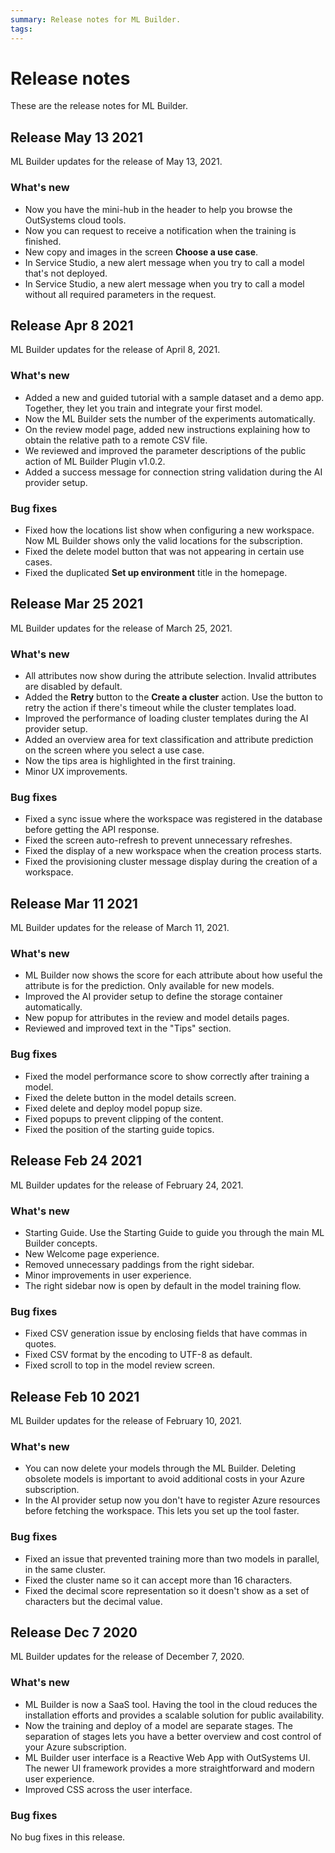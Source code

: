 ```yaml
---
summary: Release notes for ML Builder.
tags:
---
```


# Release notes

These are the release notes for ML Builder.

## Release May 13 2021

ML Builder updates for the release of May 13, 2021.

### What's new

* Now you have the mini-hub in the header to help you browse the OutSystems cloud tools.
* Now you can request to receive a notification when the training is finished.
* New copy and images in the screen **Choose a use case**.
* In Service Studio, a new alert message when you try to call a model that's not deployed.
* In Service Studio, a new alert message when you try to call a model without all required parameters in the request.

## Release Apr 8 2021

ML Builder updates for the release of April 8, 2021.

### What's new

* Added a new and guided tutorial with a sample dataset and a demo app. Together, they let you train and integrate your first model.
* Now the ML Builder sets the number of the experiments automatically.
* On the review model page, added new instructions explaining how to obtain the relative path to a remote CSV file.
* We reviewed and improved the parameter descriptions of the public action of ML Builder Plugin v1.0.2.
* Added a success message for connection string validation during the AI provider setup.

### Bug fixes

* Fixed how the locations list show when configuring a new workspace. Now ML Builder shows only the valid locations for the subscription.
* Fixed the delete model button that was not appearing in certain use cases.
* Fixed the duplicated **Set up environment** title in the homepage.

## Release Mar 25 2021

ML Builder updates for the release of March 25, 2021.

### What's new

* All attributes now show during the attribute selection. Invalid attributes are disabled by default.
* Added the **Retry** button to the **Create a cluster** action. Use the button to retry the action if there's timeout while the cluster templates load.
* Improved the performance of loading cluster templates during the AI provider setup.
* Added an overview area for text classification and attribute prediction on the screen where you select a use case.
* Now the tips area is highlighted in the first training.
* Minor UX improvements.
 
### Bug fixes

* Fixed a sync issue where the workspace was registered in the database before getting the API response.
* Fixed the screen auto-refresh to prevent unnecessary refreshes.
* Fixed the display of a new workspace when the creation process starts.
* Fixed the provisioning cluster message display during the creation of a workspace.

## Release Mar 11 2021

ML Builder updates for the release of March 11, 2021.

### What's new

* ML Builder now shows the score for each attribute about how useful the attribute is for the prediction. Only available for new models.
* Improved the AI provider setup to define the storage container automatically.
* New popup for attributes in the review and model details pages.
* Reviewed and improved text in the "Tips" section.

### Bug fixes

* Fixed the model performance score to show correctly after training a model.
* Fixed the delete button in the model details screen.
* Fixed delete and deploy model popup size.
* Fixed popups to prevent clipping of the content.
* Fixed the position of the starting guide topics.

## Release Feb 24 2021

ML Builder updates for the release of February 24, 2021.

### What's new

* Starting Guide. Use the Starting Guide to guide you through the main ML Builder concepts.
* New Welcome page experience.
* Removed unnecessary paddings from the right sidebar.
* Minor improvements in user experience.
* The right sidebar now is open by default in the model training flow.

### Bug fixes

* Fixed CSV generation issue by enclosing fields that have commas in quotes.
* Fixed CSV format by the encoding to UTF-8 as default.
* Fixed scroll to top in the model review screen.

## Release Feb 10 2021

ML Builder updates for the release of February 10, 2021.

### What's new

* You can now delete your models through the ML Builder. Deleting obsolete models is important to avoid additional costs in your Azure subscription.
* In the AI provider setup now you don't have to register Azure resources before fetching the workspace. This lets you set up the tool faster.

### Bug fixes

* Fixed an issue that prevented training more than two models in parallel, in the same cluster.
* Fixed the cluster name so it can accept more than 16 characters.
* Fixed the decimal score representation so it doesn't show as a set of characters but the decimal value.

## Release Dec 7 2020

ML Builder updates for the release of December 7, 2020.

### What's new

* ML Builder is now a SaaS tool. Having the tool in the cloud reduces the installation efforts and provides a scalable solution for public availability.
* Now the training and deploy of a model are separate stages. The separation of stages lets you have a better overview and cost control of your Azure subscription.
* ML Builder user interface is a Reactive Web App with OutSystems UI. The newer UI framework provides a more straightforward and modern user experience.
* Improved CSS across the user interface.

### Bug fixes

No bug fixes in this release.

